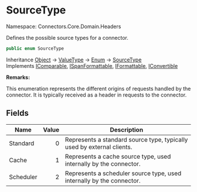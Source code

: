 # SourceType

Namespace: Connectors.Core.Domain.Headers

Defines the possible source types for a connector.

```csharp
public enum SourceType
```

Inheritance [Object](https://docs.microsoft.com/en-us/dotnet/api/system.object) → [ValueType](https://docs.microsoft.com/en-us/dotnet/api/system.valuetype) → [Enum](https://docs.microsoft.com/en-us/dotnet/api/system.enum) → [SourceType](./connectors.core.domain.headers.sourcetype)<br />
Implements [IComparable](https://docs.microsoft.com/en-us/dotnet/api/system.icomparable), [ISpanFormattable](https://docs.microsoft.com/en-us/dotnet/api/system.ispanformattable), [IFormattable](https://docs.microsoft.com/en-us/dotnet/api/system.iformattable), [IConvertible](https://docs.microsoft.com/en-us/dotnet/api/system.iconvertible)

**Remarks:**

This enumeration represents the different origins of requests handled by the connector. 
 It is typically received as a header in requests to the connector.

## Fields

| Name | Value | Description |
| --- | --: | --- |
| Standard | 0 | Represents a standard source type, typically used by external clients. |
| Cache | 1 | Represents a cache source type, used internally by the connector. |
| Scheduler | 2 | Represents a scheduler source type, used internally by the connector. |
